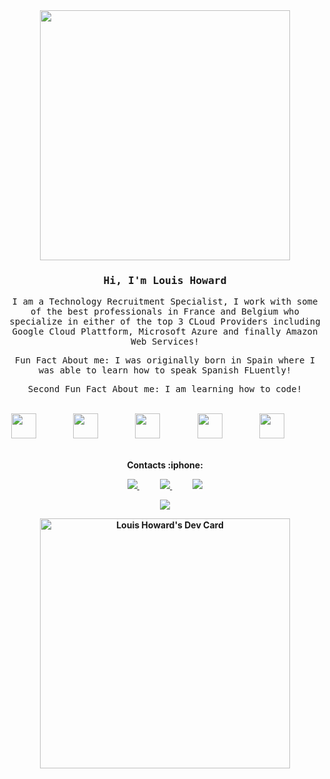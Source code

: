 

</div>
<div align="center">
    <img height="400" src="https://wallpaperaccess.com/full/8054247.jpg">
  
    









<head>
<div align='center'>

<h3><samp><strong> Hi, I'm Louis Howard </strong> </samp></h3>


<p> <samp> I am a Technology Recruitment Specialist, I work with some of the best professionals in France and Belgium who specialize in either of the top 3 CLoud Providers including Google Cloud Plattform, Microsoft Azure and finally Amazon Web Services!<br> </samp></p>

<p> <samp>Fun Fact About me: I was originally born in Spain where I was able to learn how to speak Spanish FLuently!<br> </samp></p>
  
  <p> <samp>Second Fun Fact About me: I am learning how to code!<br> </samp></p>



  <br>


</div>
<div align="center">
    <img height="40" src="https://cdn.jsdelivr.net/gh/devicons/devicon/icons/linkedin/linkedin-original.svg">
    &nbsp;&nbsp;&nbsp;&nbsp;&nbsp;&nbsp;&nbsp;&nbsp;&nbsp;&nbsp;&nbsp;&nbsp;&nbsp;
    <img height="40" src="https://cdn.jsdelivr.net/gh/devicons/devicon/icons/javascript/javascript-plain.svg">
    &nbsp;&nbsp;&nbsp;&nbsp;&nbsp;&nbsp;&nbsp;&nbsp;&nbsp;&nbsp;&nbsp;&nbsp;&nbsp;
    <img height="40" src="https://cdn.jsdelivr.net/gh/devicons/devicon/icons/html5/html5-plain-wordmark.svg">
    &nbsp;&nbsp;&nbsp;&nbsp;&nbsp;&nbsp;&nbsp;&nbsp;&nbsp;&nbsp;&nbsp;&nbsp;&nbsp;
    <img height="40" src="https://cdn.jsdelivr.net/gh/devicons/devicon/icons/go/go-original-wordmark.svg" />
    &nbsp;&nbsp;&nbsp;&nbsp;&nbsp;&nbsp;&nbsp;&nbsp;&nbsp;&nbsp;&nbsp;&nbsp;&nbsp;
    <img height="40" src="https://cdn.jsdelivr.net/gh/devicons/devicon/icons/github/github-original.svg">
      &nbsp;&nbsp;&nbsp;&nbsp;&nbsp;&nbsp;&nbsp;&nbsp;&nbsp;&nbsp;&nbsp;&nbsp;&nbsp;
    

    
 
</div>
<br>

<p align="center">
<strong> Contacts :iphone: <strong>
<br>
<p align="center">
    <a href="https://github.com/louishoward10">
        <img  src="https://img.shields.io/badge/github-%23100000.svg?&style=for-the-badge&logo=github&logoColor=white&link=mailto:https://github.com/rider-io">
    </a>
    &nbsp;&nbsp;&nbsp;&nbsp;&nbsp;&nbsp;&nbsp;&nbsp;&nbsp;
    <a href="mailto:louis.howard@oselorecruitment.com">
        <img src="https://img.shields.io/badge/gmail-D14836?&style=for-the-badge&logo=gmail&logoColor=white&link=mailto:louis.howard@oselorecruitment.com">
    </a>
    &nbsp;&nbsp;&nbsp;&nbsp;&nbsp;&nbsp;&nbsp;&nbsp;&nbsp;
    <a href="https://www.linkedin.com/in/louis-howard-199b60148/">
        <img src="https://img.shields.io/badge/linkedin-%230077B5.svg?&style=for-the-badge&logo=linkedin&logoColor=white&link=mailto:https:/https://www.linkedin.com/in/louis-howard-199b60148//">
    </a>
</p>

<img src="https://user-images.githubusercontent.com/73097560/115834477-dbab4500-a447-11eb-908a-139a6edaec5c.gif">
  
  <a href="https://app.daily.dev/lhoward5"><img src="https://api.daily.dev/devcards/74acfbb7e2a34204bb59caeb748c0b1d.png?r=hlf" width="400" alt="Louis Howard's Dev Card"/></a>
  

